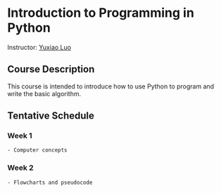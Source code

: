 # Introduction to Programming in Python

Instructor: [Yuxiao Luo](https://github.com/YuxiaoLuo)

## Course Description 
This course is intended to introduce how to use Python to program and write the basic algorithm. 

## Tentative Schedule

### Week 1
    - Computer concepts 

### Week 2 
    - Flowcharts and pseudocode


